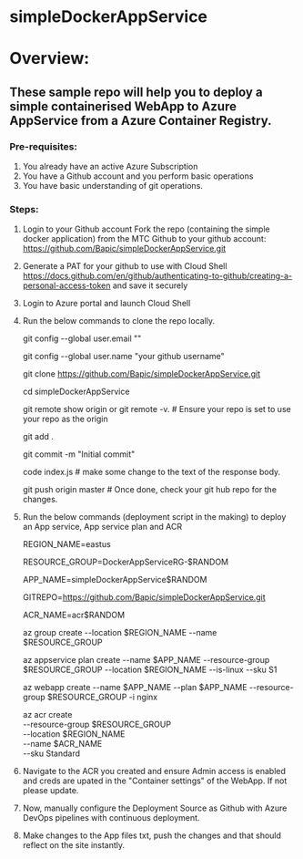 ﻿# simpleDockerAppService
# Overview:
## These sample repo will help you to deploy a simple containerised WebApp to Azure AppService from a Azure Container Registry. 

### Pre-requisites:
1. You already have an active Azure Subscription
2. You have a Github account and you perform basic operations
3. You have basic understanding of git operations.

### Steps:

1. Login to your Github account Fork the repo (containing the simple docker application) from the MTC Github to your github account: https://github.com/Bapic/simpleDockerAppService.git

2. Generate a PAT for your github to use with Cloud Shell https://docs.github.com/en/github/authenticating-to-github/creating-a-personal-access-token and save it securely

3. Login to Azure portal and launch Cloud Shell 

4. Run the below commands to clone the repo locally. 
	
	git config --global user.email "<your email>"
	
	git config --global user.name "your github username"
	
	git clone https://github.com/Bapic/simpleDockerAppService.git
	
	cd simpleDockerAppService
	
	git remote show origin or git remote -v. # Ensure your repo is set to use your repo as the origin
	
	git add .
	
	git commit -m "Initial commit"
	
	code index.js # make some change to the text of the response body.
	
	git push origin master # Once done, check your git hub repo for the changes.
		
4. Run the below commands (deployment script in the making) to deploy an App service, App service plan and ACR

	REGION_NAME=eastus
	
	RESOURCE_GROUP=DockerAppServiceRG-$RANDOM
	
	APP_NAME=simpleDockerAppService$RANDOM
	
	GITREPO=https://github.com/Bapic/simpleDockerAppService.git
	
	ACR_NAME=acr$RANDOM
		
	az group create --location $REGION_NAME --name $RESOURCE_GROUP
	
	az appservice plan create --name $APP_NAME --resource-group $RESOURCE_GROUP --location $REGION_NAME --is-linux --sku S1
	
	az webapp create --name $APP_NAME --plan $APP_NAME --resource-group $RESOURCE_GROUP -i nginx
	
	az acr create \
    --resource-group $RESOURCE_GROUP \
    --location $REGION_NAME \
    --name $ACR_NAME \
    --sku Standard

5. Navigate to the ACR you created and ensure Admin access is enabled and creds are upated in the "Container settings" of the WebApp. If not please update.

6. Now, manually configure the Deployment Source as Github with Azure DevOps pipelines with continuous deployment.

7. Make changes to the App files txt, push the changes and that should reflect on the site instantly.
